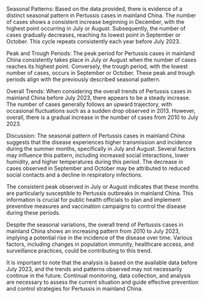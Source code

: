 Seasonal Patterns: 
Based on the data provided, there is evidence of a distinct seasonal pattern in Pertussis cases in mainland China. The number of cases shows a consistent increase beginning in December, with the highest point occurring in July or August. Subsequently, the number of cases gradually decreases, reaching its lowest point in September or October. This cycle repeats consistently each year before July 2023.

Peak and Trough Periods: 
The peak period for Pertussis cases in mainland China consistently takes place in July or August when the number of cases reaches its highest point. Conversely, the trough period, with the lowest number of cases, occurs in September or October. These peak and trough periods align with the previously described seasonal pattern.

Overall Trends: 
When considering the overall trends of Pertussis cases in mainland China before July 2023, there appears to be a steady increase. The number of cases generally follows an upward trajectory, with occasional fluctuations such as a sudden drop observed in 2013. However, overall, there is a gradual increase in the number of cases from 2010 to July 2023.

Discussion:
The seasonal pattern of Pertussis cases in mainland China suggests that the disease experiences higher transmission and incidence during the summer months, specifically in July and August. Several factors may influence this pattern, including increased social interactions, lower humidity, and higher temperatures during this period. The decrease in cases observed in September and October may be attributed to reduced social contacts and a decline in respiratory infections.

The consistent peak observed in July or August indicates that these months are particularly susceptible to Pertussis outbreaks in mainland China. This information is crucial for public health officials to plan and implement preventive measures and vaccination campaigns to control the disease during these periods.

Despite the seasonal variations, the overall trend of Pertussis cases in mainland China shows an increasing pattern from 2010 to July 2023, implying a potential rise in the incidence of the disease over time. Various factors, including changes in population immunity, healthcare access, and surveillance practices, could be contributing to this trend.

It is important to note that the analysis is based on the available data before July 2023, and the trends and patterns observed may not necessarily continue in the future. Continual monitoring, data collection, and analysis are necessary to assess the current situation and guide effective prevention and control strategies for Pertussis in mainland China.
